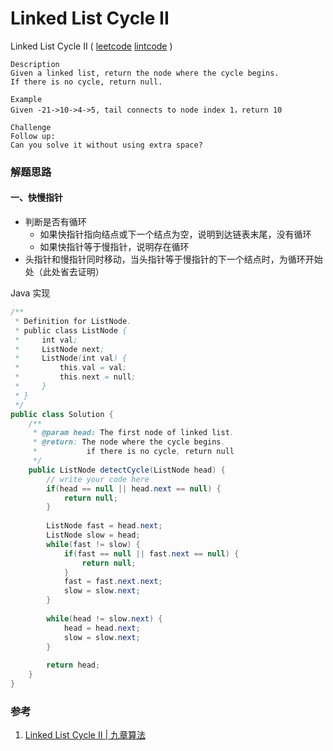 # Linked List Cycle II

Linked List Cycle II ( [leetcode]() [lintcode](http://www.lintcode.com/en/problem/linked-list-cycle-ii/) )

```
Description
Given a linked list, return the node where the cycle begins.
If there is no cycle, return null.

Example
Given -21->10->4->5, tail connects to node index 1，return 10

Challenge 
Follow up:
Can you solve it without using extra space?
```



### 解题思路

#### 一、快慢指针

- 判断是否有循环
  - 如果快指针指向结点或下一个结点为空，说明到达链表末尾，没有循环
  - 如果快指针等于慢指针，说明存在循环
- 头指针和慢指针同时移动，当头指针等于慢指针的下一个结点时，为循环开始处（此处省去证明）



Java 实现

```java
/**
 * Definition for ListNode.
 * public class ListNode {
 *     int val;
 *     ListNode next;
 *     ListNode(int val) {
 *         this.val = val;
 *         this.next = null;
 *     }
 * }
 */ 
public class Solution {
    /**
     * @param head: The first node of linked list.
     * @return: The node where the cycle begins. 
     *           if there is no cycle, return null
     */
    public ListNode detectCycle(ListNode head) {  
        // write your code here
        if(head == null || head.next == null) {
            return null;
        }
        
        ListNode fast = head.next;
        ListNode slow = head;
        while(fast != slow) {
            if(fast == null || fast.next == null) {
                return null;
            }
            fast = fast.next.next;
            slow = slow.next;
        }
        
        while(head != slow.next) {
            head = head.next;
            slow = slow.next;
        }
        
        return head;
    }
}

```



### 参考

1. [Linked List Cycle II | 九章算法](http://www.jiuzhang.com/solutions/linked-list-cycle-ii/) 





